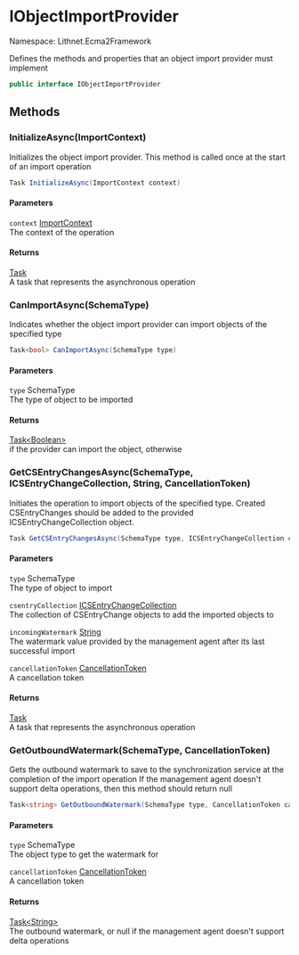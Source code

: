 # IObjectImportProvider

Namespace: Lithnet.Ecma2Framework

Defines the methods and properties that an object import provider must implement

```csharp
public interface IObjectImportProvider
```

## Methods

### **InitializeAsync(ImportContext)**

Initializes the object import provider. This method is called once at the start of an import operation

```csharp
Task InitializeAsync(ImportContext context)
```

#### Parameters

`context` [ImportContext](./lithnet.ecma2framework.importcontext.md)<br>
The context of the operation

#### Returns

[Task](https://docs.microsoft.com/en-us/dotnet/api/system.threading.tasks.task)<br>
A task that represents the asynchronous operation

### **CanImportAsync(SchemaType)**

Indicates whether the object import provider can import objects of the specified type

```csharp
Task<bool> CanImportAsync(SchemaType type)
```

#### Parameters

`type` SchemaType<br>
The type of object to be imported

#### Returns

[Task&lt;Boolean&gt;](https://docs.microsoft.com/en-us/dotnet/api/system.threading.tasks.task-1)<br>
if the provider can import the object, otherwise

### **GetCSEntryChangesAsync(SchemaType, ICSEntryChangeCollection, String, CancellationToken)**

Initiates the operation to import objects of the specified type. Created CSEntryChanges should be added to the provided ICSEntryChangeCollection object.

```csharp
Task GetCSEntryChangesAsync(SchemaType type, ICSEntryChangeCollection csentryCollection, string incomingWatermark, CancellationToken cancellationToken)
```

#### Parameters

`type` SchemaType<br>
The type of object to import

`csentryCollection` [ICSEntryChangeCollection](./lithnet.ecma2framework.icsentrychangecollection.md)<br>
The collection of CSEntryChange objects to add the imported objects to

`incomingWatermark` [String](https://docs.microsoft.com/en-us/dotnet/api/system.string)<br>
The watermark value provided by the management agent after its last successful import

`cancellationToken` [CancellationToken](https://docs.microsoft.com/en-us/dotnet/api/system.threading.cancellationtoken)<br>
A cancellation token

#### Returns

[Task](https://docs.microsoft.com/en-us/dotnet/api/system.threading.tasks.task)<br>
A task that represents the asynchronous operation

### **GetOutboundWatermark(SchemaType, CancellationToken)**

Gets the outbound watermark to save to the synchronization service at the completion of the import operation
 If the management agent doesn't support delta operations, then this method should return null

```csharp
Task<string> GetOutboundWatermark(SchemaType type, CancellationToken cancellationToken)
```

#### Parameters

`type` SchemaType<br>
The object type to get the watermark for

`cancellationToken` [CancellationToken](https://docs.microsoft.com/en-us/dotnet/api/system.threading.cancellationtoken)<br>
A cancellation token

#### Returns

[Task&lt;String&gt;](https://docs.microsoft.com/en-us/dotnet/api/system.threading.tasks.task-1)<br>
The outbound watermark, or null if the management agent doesn't support delta operations
